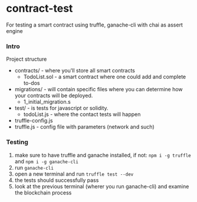 # contract-test

For testing a smart contract using truffle, ganache-cli with chai as assert engine

### Intro

Project structure


- contracts/ - where you'll store all smart contracts
    - TodoList.sol - a smart contract where one could add and complete to-dos
- migrations/  - will contain specific files where you can determine how your contracts will be deployed.
    - 1_initial_migration.s
- test/  - is tests for javascript or solidity.
    - todoList.js - where the contact tests will happen
- truffle-config.js 
- truffle.js - config file with parameters (network and such)

### Testing

1. make sure to have truffle and ganache installed, if not:
    `npm i -g truffle` and `npm i -g ganache-cli`
2. run `ganache-cli` 
3. open a new terminal and run `truffle test --dev`
4. the tests should successfully pass
5. look at the previous terminal (wherer you run ganache-cli) and examine the blockchain process